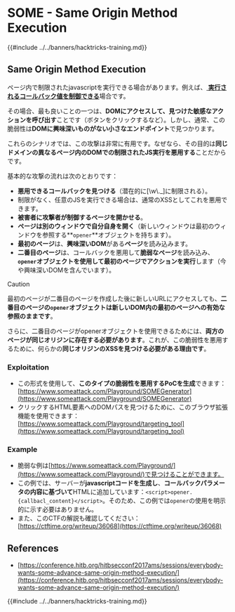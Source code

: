 # SOME - Same Origin Method Execution

{{#include ../../banners/hacktricks-training.md}}

## Same Origin Method Execution

ページ内で制限されたjavascriptを実行できる場合があります。例えば、[ **実行されるコールバック値を制御できる**](#javascript-function)場合です。

その場合、最も良いことの一つは、**DOMにアクセスして、見つけた敏感なアクションを呼び出す**ことです（ボタンをクリックするなど）。しかし、通常、この脆弱性は**DOMに興味深いものがない小さなエンドポイント**で見つかります。

これらのシナリオでは、この攻撃は非常に有用です。なぜなら、その目的は**同じドメインの異なるページ内のDOMでの制限されたJS実行を悪用する**ことだからです。

基本的な攻撃の流れは次のとおりです：

- **悪用できるコールバックを見つける**（潜在的に\[\w\\.\_]に制限される）。
- 制限がなく、任意のJSを実行できる場合は、通常のXSSとしてこれを悪用できます。
- **被害者に攻撃者が制御するページを開かせる**。
- **ページは別のウィンドウで自分自身を開く**（新しいウィンドウは最初のウィンドウを参照する**`opener`**オブジェクトを持ちます）。
- **最初のページ**は、**興味深いDOM**がある**ページ**を読み込みます。
- **二番目のページ**は、コールバックを悪用して**脆弱なページ**を読み込み、**`opener`**オブジェクトを使用して**最初のページでアクションを実行**します（今や興味深いDOMを含んでいます）。

> [!CAUTION]
> 最初のページが二番目のページを作成した後に新しいURLにアクセスしても、**二番目のページの`opener`オブジェクトは新しいDOM内の最初のページへの有効な参照のままです**。
>
> さらに、二番目のページがopenerオブジェクトを使用できるためには、**両方のページが同じオリジンに存在する必要があります**。これが、この脆弱性を悪用するために、何らかの**同じオリジンのXSSを見つける必要がある理由です**。

### Exploitation

- この形式を使用して、**このタイプの脆弱性を悪用するPoCを生成**できます：[https://www.someattack.com/Playground/SOMEGenerator](https://www.someattack.com/Playground/SOMEGenerator)
- クリックするHTML要素へのDOMパスを見つけるために、このブラウザ拡張機能を使用できます：[https://www.someattack.com/Playground/targeting_tool](https://www.someattack.com/Playground/targeting_tool)

### Example

- 脆弱な例は[https://www.someattack.com/Playground/](https://www.someattack.com/Playground/)で見つけることができます。
- この例では、サーバーが**javascriptコードを生成し**、**コールバックパラメータの内容に基づいて**HTMLに追加しています：`<script>opener.{callbacl_content}</script>`。そのため、この例では`opener`の使用を明示的に示す必要はありません。
- また、このCTFの解説も確認してください：[https://ctftime.org/writeup/36068](https://ctftime.org/writeup/36068)

## References

- [https://conference.hitb.org/hitbsecconf2017ams/sessions/everybody-wants-some-advance-same-origin-method-execution/](https://conference.hitb.org/hitbsecconf2017ams/sessions/everybody-wants-some-advance-same-origin-method-execution/)

{{#include ../../banners/hacktricks-training.md}}
